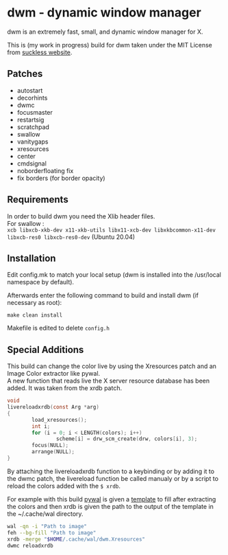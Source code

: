 # dwm - dynamic window manager

dwm is an extremely fast, small, and dynamic window manager for X.

This is (my work in progress) build for dwm taken under the MIT License from [suckless website](https://dwm.suckless.org/).

## Patches

+ autostart
+ decorhints
+ dwmc
+ focusmaster
+ restartsig
+ scratchpad
+ swallow
+ vanitygaps
+ xresources
+ center
+ cmdsignal
+ noborderfloating fix 
+ fix borders (for border opacity)


## Requirements

In order to build dwm you need the Xlib header files.  
For swallow :  
`xcb libxcb-xkb-dev x11-xkb-utils libx11-xcb-dev libxkbcommon-x11-dev libxcb-res0 libxcb-res0-dev` (Ubuntu 20.04)


## Installation

Edit config.mk to match your local setup (dwm is installed into the /usr/local namespace by default).

Afterwards enter the following command to build and install dwm (if necessary as root):

`make clean install`

Makefile is edited to delete `config.h`

## Special Additions

This build can change the color live by using the Xresources patch and an Image Color extractor like pywal.  
A new function that reads live the X server resource database has been added. It was taken from the xrdb patch.  

```C
void
livereloadxrdb(const Arg *arg)
{
        load_xresources();
        int i;
        for (i = 0; i < LENGTH(colors); i++)
                scheme[i] = drw_scm_create(drw, colors[i], 3);
        focus(NULL);
        arrange(NULL);
}
```
By attaching the livereloadxrdb function to a keybinding or by adding it to the dwmc patch, the livereload function be called manualy or by a script to reload the colors added with the `$ xrdb`.

For example with this build [pywal](https://github.com/dylanaraps/pywal) is given a [template](https://github.com/dylanaraps/pywal/wiki/User-Template-Files) to fill after extracting the colors and then xrdb is given the path to the output of the template in the ~/.cache/wal directory.

```bash
wal -qn -i "Path to image"
feh --bg-fill "Path to image"
xrdb -merge "$HOME/.cache/wal/dwm.Xresources"
dwmc reloadxrdb
```




